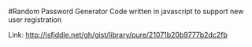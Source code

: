 #Random Password Generator
Code written in javascript to support new user registration

Link: http://jsfiddle.net/gh/gist/library/pure/21071b20b9777b2dc2fb
